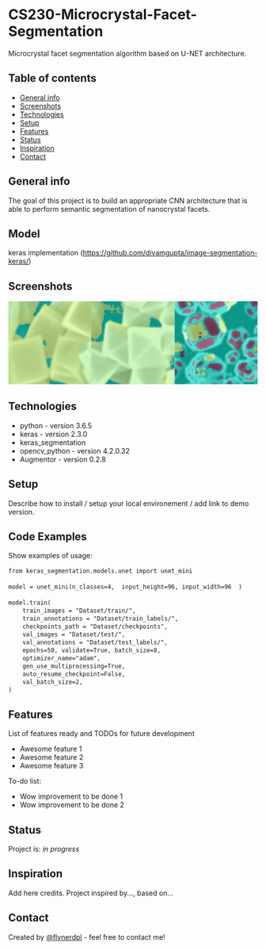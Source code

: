 # CS230-Microcrystal-Facet-Segmentation
Microcrystal facet segmentation algorithm based on U-NET architecture.

## Table of contents
* [General info](#general-info)
* [Screenshots](#screenshots)
* [Technologies](#technologies)
* [Setup](#setup)
* [Features](#features)
* [Status](#status)
* [Inspiration](#inspiration)
* [Contact](#contact)

## General info
The goal of this project is to build an appropriate CNN architecture that is able to perform semantic segmentation of nanocrystal facets. 

## Model
keras implementation (https://github.com/divamgupta/image-segmentation-keras/)
## Screenshots
![Example screenshot](predictions2.png)

## Technologies
* python - version 3.6.5
* keras - version 2.3.0
* keras_segmentation 
* opencv_python - version 4.2.0.32
* Augmentor - version 0.2.8

## Setup
Describe how to install / setup your local environement / add link to demo version.

## Code Examples
Show examples of usage:
```
from keras_segmentation.models.unet import unet_mini

model = unet_mini(n_classes=4,  input_height=96, input_width=96  )

model.train(
    train_images = "Dataset/train/",
    train_annotations = "Dataset/train_labels/",
    checkpoints_path = "Dataset/checkpoints",
    val_images = "Dataset/test/",
    val_annotations = "Dataset/test_labels/",
    epochs=50, validate=True, batch_size=8, 
    optimizer_name="adam",
    gen_use_multiprocessing=True,
    auto_resume_checkpoint=False,
    val_batch_size=2,
)
```

## Features
List of features ready and TODOs for future development
* Awesome feature 1
* Awesome feature 2
* Awesome feature 3

To-do list:
* Wow improvement to be done 1
* Wow improvement to be done 2

## Status
Project is: _in progress_ <!-- a normal html comment _finished_, _no longer continue_ and why?-->

## Inspiration
Add here credits. Project inspired by..., based on...

## Contact
Created by [@flynerdpl](https://www.flynerd.pl/) - feel free to contact me!
